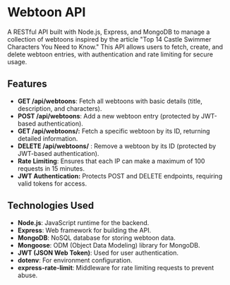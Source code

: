 # Webtoon API
A RESTful API built with Node.js, Express, and MongoDB to manage a collection of webtoons inspired by the article "Top 14 Castle Swimmer Characters You Need to Know." This API allows users to fetch, create, and delete webtoon entries, with authentication and rate limiting for secure usage.

## Features
- **GET /api/webtoons**: Fetch all webtoons with basic details (title, description, and characters).
- **POST /api/webtoons**: Add a new webtoon entry (protected by JWT-based authentication).
- **GET /api/webtoons/:** Fetch a specific webtoon by its ID, returning detailed information.
- **DELETE /api/webtoons/** : Remove a webtoon by its ID (protected by JWT-based authentication).
- **Rate Limiting**: Ensures that each IP can make a maximum of 100 requests in 15 minutes.
- **JWT Authentication:** Protects POST and DELETE endpoints, requiring valid tokens for access.
 
## Technologies Used

- **Node.js**: JavaScript runtime for the backend.
- **Express**: Web framework for building the API.
- **MongoDB**: NoSQL database for storing webtoon data.
- **Mongoose**: ODM (Object Data Modeling) library for MongoDB.
- **JWT (JSON Web Token)**: Used for user authentication.
- **dotenv**: For environment configuration.
- **express-rate-limit**: Middleware for rate limiting requests to prevent abuse.
